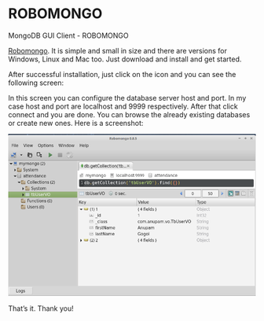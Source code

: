 # ROBOMONGO
MongoDB GUI Client - ROBOMONGO

<p><a href="http://robomongo.org/" target="_blank">Robomongo</a>. It is simple and small in size and there are versions for Windows, Linux and Mac too. Just download and install and get started.</p>

<p>After successful installation, just click on the icon and you can see the following screen:</p>
<imge src="https://github.com/ShahbazHaroon/ROBOMONGO/blob/master/img/1.png" />

<p>In this screen you can configure the database server host and port. In my case host and port are localhost and 9999 respectively. After that click connect and you are done. You can browse the already existing databases or create new ones. Here is a screenshot:</p>
<img src="https://github.com/ShahbazHaroon/ROBOMONGO/blob/master/img/2.png" />

<p>That&#8217;s it. Thank you!</p>
